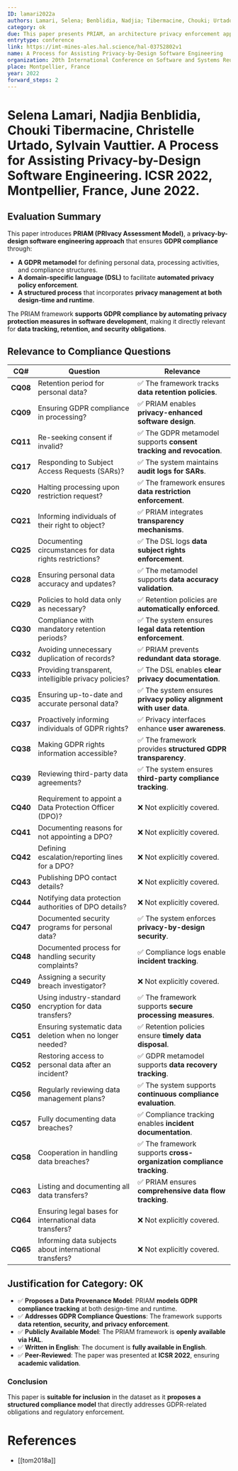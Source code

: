 ```yaml
---
ID: lamari2022a
authors: Lamari, Selena; Benblidia, Nadjia; Tibermacine, Chouki; Urtado, Christelle; Vauttier, Sylvain
category: ok
due: This paper presents PRIAM, an architecture privacy enforcement approach integrating a GDPR metamodel, a domain-specific language (DSL), and a structured process to assist privacy-by-design software engineering.
entrytype: conference
link: https://imt-mines-ales.hal.science/hal-03752802v1
name: A Process for Assisting Privacy-by-Design Software Engineering
organization: 20th International Conference on Software and Systems Reuse (ICSR 2022)
place: Montpellier, France
year: 2022
forward_steps: 2
---
```

# Selena Lamari, Nadjia Benblidia, Chouki Tibermacine, Christelle Urtado, Sylvain Vauttier. A Process for Assisting Privacy-by-Design Software Engineering. ICSR 2022, Montpellier, France, June 2022.

## Evaluation Summary

This paper introduces **PRIAM (PRIvacy Assessment Model)**, a **privacy-by-design software engineering approach** that ensures **GDPR compliance** through:

- **A GDPR metamodel** for defining personal data, processing activities, and compliance structures.
- **A domain-specific language (DSL)** to facilitate **automated privacy policy enforcement**.
- **A structured process** that incorporates **privacy management at both design-time and runtime**.

The PRIAM framework **supports GDPR compliance by automating privacy protection measures in software development**, making it directly relevant for **data tracking, retention, and security obligations**.

## Relevance to Compliance Questions

| **CQ#** | **Question** | **Relevance** |
|---------|------------|-------------|
| **CQ08** | Retention period for personal data? | ✅ The framework tracks **data retention policies**. |
| **CQ09** | Ensuring GDPR compliance in processing? | ✅ PRIAM enables **privacy-enhanced software design**. |
| **CQ11** | Re-seeking consent if invalid? | ✅ The GDPR metamodel supports **consent tracking and revocation**. |
| **CQ17** | Responding to Subject Access Requests (SARs)? | ✅ The system maintains **audit logs for SARs**. |
| **CQ20** | Halting processing upon restriction request? | ✅ The framework ensures **data restriction enforcement**. |
| **CQ21** | Informing individuals of their right to object? | ✅ PRIAM integrates **transparency mechanisms**. |
| **CQ25** | Documenting circumstances for data rights restrictions? | ✅ The DSL logs **data subject rights enforcement**. |
| **CQ28** | Ensuring personal data accuracy and updates? | ✅ The metamodel supports **data accuracy validation**. |
| **CQ29** | Policies to hold data only as necessary? | ✅ Retention policies are **automatically enforced**. |
| **CQ30** | Compliance with mandatory retention periods? | ✅ The system ensures **legal data retention enforcement**. |
| **CQ32** | Avoiding unnecessary duplication of records? | ✅ PRIAM prevents **redundant data storage**. |
| **CQ33** | Providing transparent, intelligible privacy policies? | ✅ The DSL enables **clear privacy documentation**. |
| **CQ35** | Ensuring up-to-date and accurate personal data? | ✅ The system ensures **privacy policy alignment with user data**. |
| **CQ37** | Proactively informing individuals of GDPR rights? | ✅ Privacy interfaces enhance **user awareness**. |
| **CQ38** | Making GDPR rights information accessible? | ✅ The framework provides **structured GDPR transparency**. |
| **CQ39** | Reviewing third-party data agreements? | ✅ The system ensures **third-party compliance tracking**. |
| **CQ40** | Requirement to appoint a Data Protection Officer (DPO)? | ❌ Not explicitly covered. |
| **CQ41** | Documenting reasons for not appointing a DPO? | ❌ Not explicitly covered. |
| **CQ42** | Defining escalation/reporting lines for a DPO? | ❌ Not explicitly covered. |
| **CQ43** | Publishing DPO contact details? | ❌ Not explicitly covered. |
| **CQ44** | Notifying data protection authorities of DPO details? | ❌ Not explicitly covered. |
| **CQ47** | Documented security programs for personal data? | ✅ The system enforces **privacy-by-design security**. |
| **CQ48** | Documented process for handling security complaints? | ✅ Compliance logs enable **incident tracking**. |
| **CQ49** | Assigning a security breach investigator? | ❌ Not explicitly covered. |
| **CQ50** | Using industry-standard encryption for data transfers? | ✅ The framework supports **secure processing measures**. |
| **CQ51** | Ensuring systematic data deletion when no longer needed? | ✅ Retention policies ensure **timely data disposal**. |
| **CQ52** | Restoring access to personal data after an incident? | ✅ GDPR metamodel supports **data recovery tracking**. |
| **CQ56** | Regularly reviewing data management plans? | ✅ The system supports **continuous compliance evaluation**. |
| **CQ57** | Fully documenting data breaches? | ✅ Compliance tracking enables **incident documentation**. |
| **CQ58** | Cooperation in handling data breaches? | ✅ The framework supports **cross-organization compliance tracking**. |
| **CQ63** | Listing and documenting all data transfers? | ✅ PRIAM ensures **comprehensive data flow tracking**. |
| **CQ64** | Ensuring legal bases for international data transfers? | ❌ Not explicitly covered. |
| **CQ65** | Informing data subjects about international transfers? | ❌ Not explicitly covered. |

## Justification for Category: OK

- ✅ **Proposes a Data Provenance Model**: PRIAM **models GDPR compliance tracking** at both design-time and runtime.  
- ✅ **Addresses GDPR Compliance Questions**: The framework supports **data retention, security, and privacy enforcement**.  
- ✅ **Publicly Available Model**: The PRIAM framework is **openly available via HAL**.  
- ✅ **Written in English**: The document is **fully available in English**.  
- ✅ **Peer-Reviewed**: The paper was presented at **ICSR 2022**, ensuring **academic validation**.

### **Conclusion**
This paper is **suitable for inclusion** in the dataset as it **proposes a structured compliance model** that directly addresses GDPR-related obligations and regulatory enforcement.

# References

- [[tom2018a]]
